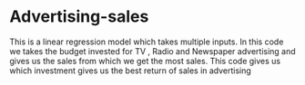 # Advertising-sales
This is a linear regression model which takes multiple inputs. In this code we takes the budget invested for TV , Radio and Newspaper advertising and gives us the sales from which we get the most sales. This code gives us which investment gives us the best return of sales in advertising
